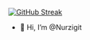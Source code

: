 [![GitHub Streak](https://github-readme-streak-stats.herokuapp.com/?user=DenverCoder1&&theme=dark)](https://git.io/streak-stats)
- 👋 Hi, I’m @Nurzigit
<!-- - 👀 I’m interested in ...
- 🌱 I’m currently learning ...
- 💞️ I’m looking to collaborate on ...
- 📫 How to reach me ...
[![GitHub Streak](https://github-readme-streak-stats.herokuapp.com/?user=DenverCoder1)](https://git.io/streak-stats) -->
<!---
Nurzigit/Nurzigit is a ✨ special ✨ repository because its `README.md` (this file) appears on your GitHub profile.
You can click the Preview link to take a look at your changes.
--->
